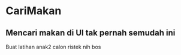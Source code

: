 # CariMakan 
## Mencari makan di UI tak pernah semudah ini

Buat latihan anak2 calon ristek nih bos
